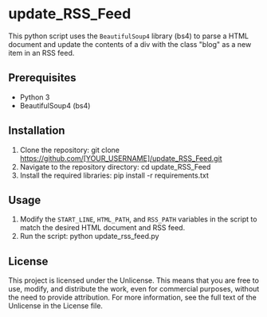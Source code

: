 # update_RSS_Feed

This python script uses the `BeautifulSoup4` library (bs4) to parse a HTML document and update the contents of a div with the class "blog" as a new item in an RSS feed.

## Prerequisites

- Python 3
- BeautifulSoup4 (bs4)

## Installation

1. Clone the repository:
git clone https://github.com/[YOUR_USERNAME]/update_RSS_Feed.git
2. Navigate to the repository directory:
cd update_RSS_Feed
3. Install the required libraries:
pip install -r requirements.txt


## Usage

1. Modify the `START_LINE`, `HTML_PATH`, and `RSS_PATH` variables in the script to match the desired HTML document and RSS feed.
2. Run the script:
python update_rss_feed.py


## License

This project is licensed under the Unlicense. This means that you are free to use, modify, and distribute the work, even for commercial purposes, without the need to provide attribution. For more information, see the full text of the Unlicense in the License file.
